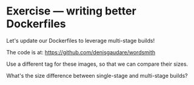 # Exercise — writing better Dockerfiles

Let's update our Dockerfiles to leverage multi-stage builds!

The code is at: https://github.com/denisgaudare/wordsmith

Use a different tag for these images, so that we can compare their sizes.

What's the size difference between single-stage and multi-stage builds?
